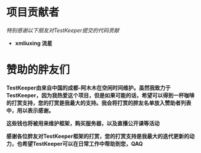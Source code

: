 # 项目贡献者

*特别感谢以下朋友对TestKeeper提交的代码贡献*

- **xmliuxing 流星**




# 赞助的胖友们
​	**TestKeeper由来自中国的成都-阿木木在空闲时间维护。虽然我致力于TestKeeper，因为我热爱这个项目，但是如果可能的话，希望可以得到一杯咖啡的打赏支持，您的打赏是我最大的支持。我会将打赏的胖友名单放入赞助者列表中，用以表示感谢。**

​	**这些钱也将被用来维护框架，购买服务器，以及直播公开课等活动**

**感谢各位胖友对TestKeeper框架的打赏，您的打赏支持是我最大的迭代更新的动力，也希望TestKeeper可以在日常工作中帮助到您，QAQ**

